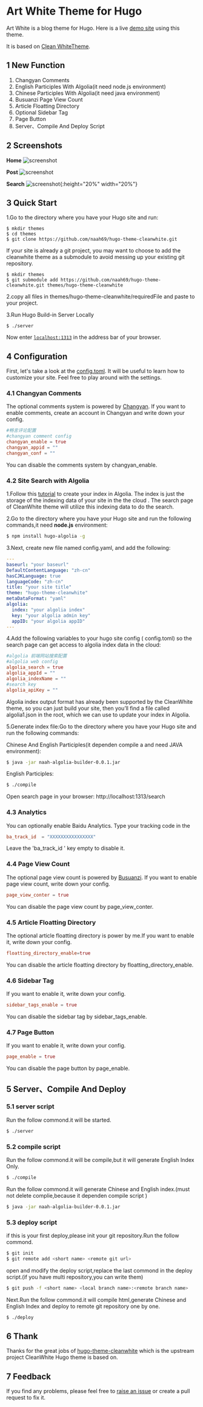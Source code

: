 # Art White Theme for Hugo

Art White is a  blog theme for Hugo. Here is a live [demo site](http://www.naah69.com) using this theme.

It is based on [Clean WhiteTheme](https://github.com/zhaohuabing/hugo-theme-cleanwhite).

## 1 New Function
1. Changyan Comments
2. English Participles With Algolia(it need node.js environment)
3. Chinese Participles With Algolia(it need java environment)
4. Busuanzi Page View Count
5. Article Floatting Directory
6. Optional Sidebar Tag
7. Page Button
8. Server、Compile And Deploy Script

## 2 Screenshots

**Home**
![screenshot](https://raw.githubusercontent.com/zhaohuabing/hugo-theme-cleanwhite/master/images/fullscreenshot.png)

**Post**
![screenshot](https://raw.githubusercontent.com/zhaohuabing/hugo-theme-cleanwhite/master/images/post.png)

**Search**
![screenshot](https://raw.githubusercontent.com/naah69/hugo-theme-artwhite/master/images/search.png){:height="20%" width="20%"}

## 3 Quick Start
1.Go to the directory where you have your Hugo site and run:

```
$ mkdir themes
$ cd themes
$ git clone https://github.com/naah69/hugo-theme-cleanwhite.git
```

 If your site is already a git project, you may want to choose to add the cleanwhite theme as a submodule to avoid messing up your existing git repository.

```
$ mkdir themes
$ git submodule add https://github.com/naah69/hugo-theme-cleanwhite.git themes/hugo-theme-cleanwhite
```

2.copy all files in themes/hugo-theme-cleanwhite/requiredFile and paste to your project.

3.Run Hugo Build-in Server Locally
```
$ ./server
```
Now enter [`localhost:1313`](http://localhost:1313) in the address bar of your browser.


## 4 Configuration
First, let's take a look at the [config.toml](https://github.com/naah69/hugo-theme-artwhite/blob/master/requiredFile/config.toml). It will be useful to learn how to customize your site. Feel free to play around with the settings.

### 4.1 Changyan Comments
The optional comments system is powered by [Changyan](https://changyan.kuaizhan.com/). If you want to enable comments, create an account in Changyan and write down your config.

```toml
#畅言评论配置
#changyan comment config
changyan_enable = true
changyan_appid = ""
changyan_conf = ""
```
You can disable the comments system by changyan_enable.

### 4.2 Site Search with Algolia
1.Follow this [tutorial](https://forestry.io/blog/search-with-algolia-in-hugo/#3-create-your-index-in-algolia) to create your index in Algolia. The index is just the storage of the indexing data of your site in the the cloud . The search page of CleanWhite theme will utilize this indexing data to do the search.

2.Go to the directory where you have your Hugo site and run the following commands,it need **node.js** environment:
```bash
$ npm install hugo-algolia -g
```

3.Next, create new file named config.yaml, and add the following:
```yaml
---
baseurl: "your baseurl"
DefaultContentLanguage: "zh-cn"
hasCJKLanguage: true
languageCode: "zh-cn"
title: "your site title"
theme: "hugo-theme-cleanwhite"
metaDataFormat: "yaml"
algolia:
  index: "your algolia index"
  key: "your algolia admin key"
  appID: "your algolia appID"
---
```

4.Add the following variables to your hugo site config ( config.toml) so the search page can get access to algolia index data in the cloud:
```toml
#algolia 前端网站搜索配置
#algolia web config
algolia_search = true
algolia_appId = ""
algolia_indexName = ""
#search key
algolia_apiKey = ""
```
Algolia index output format has already been supported by the CleanWhite theme, so you can just build your site, then you’ll find a file called algolia1.json in the root, which we can use to update your index in Algolia.

5.Generate index file:Go to the directory where you have your Hugo site and run the following commands:

Chinese And English Participles(it dependen compile a and need JAVA environment):
```bash
$ java -jar naah-algolia-builder-0.0.1.jar
```

English Participles:
```bash
$ ./compile
```
Open search page in your browser: http://localhost:1313/search

### 4.3 Analytics

You can optionally enable Baidu Analytics. Type your tracking code in the

```toml
ba_track_id  = "XXXXXXXXXXXXXXXX"
```
Leave the 'ba_track_id ' key empty to disable it.

### 4.4 Page View Count

The optional page view count is powered by [Busuanzi](http://busuanzi.ibruce.info/). If you want to enable page view count, write down your config.
```toml
page_view_conter = true
```
You can disable the page view count by page_view_conter.

### 4.5 Article Floatting Directory

The optional article floatting directory is power by me.If you want to enable it, write down your config.
```toml
floatting_directory_enable=true
```
You can disable the article floatting directory by floatting_directory_enable.

### 4.6 Sidebar Tag
If you want to enable it, write down your config.
```toml
sidebar_tags_enable = true
```
You can disable the sidebar tag by sidebar_tags_enable.

### 4.7 Page Button
If you want to enable it, write down your config.
```toml
page_enable = true
```
You can disable the page button by page_enable.

## 5 Server、Compile And Deploy

### 5.1 server script
Run the follow commond.it will be started.
```bash
$ ./server
```

### 5.2 compile script

Run the follow commond.it will be compile,but it will generate English Index Only.
```bash
$ ./compile
```

Run the follow commond.it will generate Chinese and English index.(must not delete complie,because it dependen compile script )
```bash
$ java -jar naah-algolia-builder-0.0.1.jar
```

### 5.3 deploy script

if this is your first deploy,please init your git repository.Run the follow commond.
```bash
$ git init
$ git remote add <short name> <remote git url>
```

open and modify the deploy script,replace the last commond in the deploy script.(if you have multi repository,you can write them)
```bash
$ git push -f <short name> <local branch name>:<remote branch name>
```

Next.Run the follow commond.it will compile html,generate Chinese and English Index and deploy to remote git repository one by one.
```bash
$ ./deploy
```

## 6 Thank
Thanks for the great jobs of [hugo-theme-cleanwhite](https://github.com/zhaohuabing/hugo-theme-cleanwhite)  which is the  upstream project CleanWhite Hugo theme is based on.

## 7 Feedback
If you find any problems, please feel free to [raise an issue](https://github.com/naah69/hugo-theme-artwhite/issues/new) or create a pull request to fix it.
